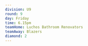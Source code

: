 ```yaml
---
division: U9
round: 9
day: Friday
time: 6.15pm
teamHome: Luchos Bathroom Renovators
teamAway: Blazers
diamond: 2
---
```

